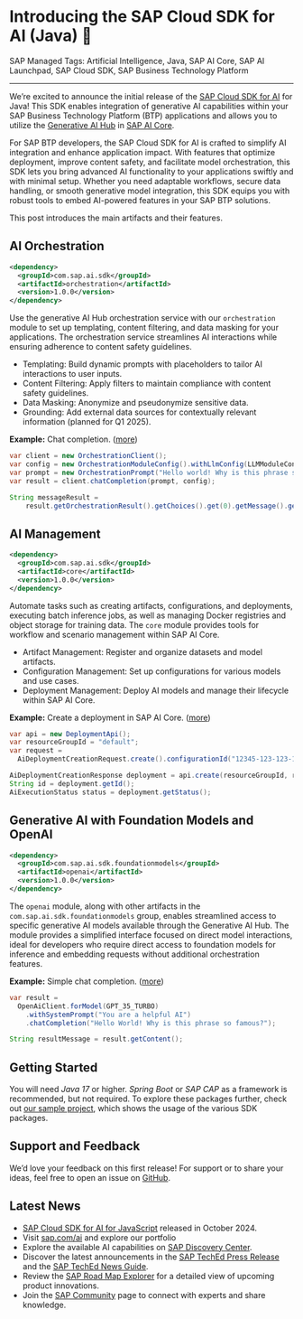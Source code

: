 # Introducing the SAP Cloud SDK for AI (Java) 🎉

SAP Managed Tags: Artificial Intelligence, Java, SAP AI Core, SAP AI Launchpad, SAP Cloud SDK, SAP Business Technology Platform

---

We’re excited to announce the initial release of the [SAP Cloud SDK for AI](https://github.com/SAP/ai-sdk-java#readme) for Java!
This SDK enables integration of generative AI capabilities within your SAP Business Technology Platform (BTP) applications and allows you to utilize the [Generative AI Hub](https://help.sap.com/docs/sap-ai-core/sap-ai-core-service-guide/generative-ai-hub-in-sap-ai-core) in [SAP AI Core](https://help.sap.com/docs/sap-ai-core/sap-ai-core-service-guide/what-is-sap-ai-core).

For SAP BTP developers, the SAP Cloud SDK for AI is crafted to simplify AI integration and enhance application impact. With features that optimize deployment, improve content safety, and facilitate model orchestration, this SDK lets you bring advanced AI functionality to your applications swiftly and with minimal setup. Whether you need adaptable workflows, secure data handling, or smooth generative model integration, this SDK equips you with robust tools to embed AI-powered features in your SAP BTP solutions.

This post introduces the main artifacts and their features.
## AI Orchestration

```xml
<dependency>
  <groupId>com.sap.ai.sdk</groupId>
  <artifactId>orchestration</artifactId>
  <version>1.0.0</version>
</dependency>
```

Use the generative AI Hub orchestration service with our `orchestration` module to set up templating, content filtering, and data masking for your applications.
The orchestration service streamlines AI interactions while ensuring adherence to content safety guidelines.

* Templating: Build dynamic prompts with placeholders to tailor AI interactions to user inputs.
* Content Filtering: Apply filters to maintain compliance with content safety guidelines.
* Data Masking: Anonymize and pseudonymize sensitive data.
* Grounding:  Add external data sources for contextually relevant information (planned for Q1 2025).

**Example:** Chat completion. ([more](https://github.com/SAP/ai-sdk-java/blob/main/docs/guides/ORCHESTRATION_CHAT_COMPLETION.md))
```java
var client = new OrchestrationClient();
var config = new OrchestrationModuleConfig().withLlmConfig(LLMModuleConfig.create().modelName("gpt-35-turbo"));
var prompt = new OrchestrationPrompt("Hello world! Why is this phrase so famous?");
var result = client.chatCompletion(prompt, config);

String messageResult =
    result.getOrchestrationResult().getChoices().get(0).getMessage().getContent();
```

## AI Management

```xml
<dependency>
  <groupId>com.sap.ai.sdk</groupId>
  <artifactId>core</artifactId>
  <version>1.0.0</version>
</dependency>
```

Automate tasks such as creating artifacts, configurations, and deployments, executing batch inference jobs, as well as managing Docker registries and object storage for training data.
The `core` module provides tools for workflow and scenario management within SAP AI Core.
* Artifact Management: Register and organize datasets and model artifacts.
* Configuration Management: Set up configurations for various models and use cases.
* Deployment Management: Deploy AI models and manage their lifecycle within SAP AI Core.

**Example:** Create a deployment in SAP AI Core. ([more](https://github.com/SAP/ai-sdk-java/blob/main/docs/guides/AI_CORE_DEPLOYMENT.md))
```java
var api = new DeploymentApi();
var resourceGroupId = "default";
var request =
  AiDeploymentCreationRequest.create().configurationId("12345-123-123-123-123456abcdefg");

AiDeploymentCreationResponse deployment = api.create(resourceGroupId, request);
String id = deployment.getId();
AiExecutionStatus status = deployment.getStatus();
```

## Generative AI with Foundation Models and OpenAI

```xml
<dependency>
  <groupId>com.sap.ai.sdk.foundationmodels</groupId>
  <artifactId>openai</artifactId>
  <version>1.0.0</version>
</dependency>
```

The `openai` module, along with other artifacts in the `com.sap.ai.sdk.foundationmodels` group, enables streamlined access to specific generative AI models available through the Generative AI Hub.
The module provides a simplified interface focused on direct model interactions, ideal for developers who require direct access to foundation models for inference and embedding requests without additional orchestration features.

**Example:** Simple chat completion. ([more](https://github.com/SAP/ai-sdk-java/blob/main/docs/guides/OPENAI_CHAT_COMPLETION.md))
```java
var result = 
  OpenAiClient.forModel(GPT_35_TURBO)
    .withSystemPrompt("You are a helpful AI")
    .chatCompletion("Hello World! Why is this phrase so famous?");

String resultMessage = result.getContent();
```

## Getting Started

You will need _Java 17_ or higher.
_Spring Boot_ or _SAP CAP_ as a framework is recommended, but not required.
To explore these packages further, check out [our sample project](https://github.com/SAP/ai-sdk-java/tree/main/sample-code/spring-app), which shows the usage of the various SDK packages.

## Support and Feedback

We’d love your feedback on this first release! For support or to share your ideas, feel free to open an issue on [GitHub](https://github.com/SAP/ai-sdk-java/pulls).

## Latest News
* [SAP Cloud SDK for AI for JavaScript](https://community.sap.com/t5/technology-blogs-by-sap/introducing-the-sap-cloud-sdk-for-ai-javascript-typescript/ba-p/13892856) released in October 2024.
* Visit [sap.com/ai](https://www.sap.com/products/artificial-intelligence.html) and explore our portfolio
* Explore the available AI capabilities on [SAP Discovery Center](https://discovery-center.cloud.sap/serviceCatalog/sap-ai-core/?region=all).
* Discover the latest announcements in the [SAP TechEd Press Release](https://news.sap.com/?p=228310) and the [SAP TechEd News Guide](https://www.sap.com/events/teched/news-guide.html%22%20/t%20%22_blank).
* Review the [SAP Road Map Explorer](https://roadmaps.sap.com/board?range=FIRST-LAST&PRODUCT=73554900100800003641&PRODUCT=73555000100800003283%22%20\l%20%22Q3%202024%22%20\t%20%22_blank) for a detailed view of upcoming product innovations.
* Join the [SAP Community](https://pages.community.sap.com/topics/ai-core-artificial-intelligence%22%20/t%20%22_blank) page to connect with experts and share knowledge.
